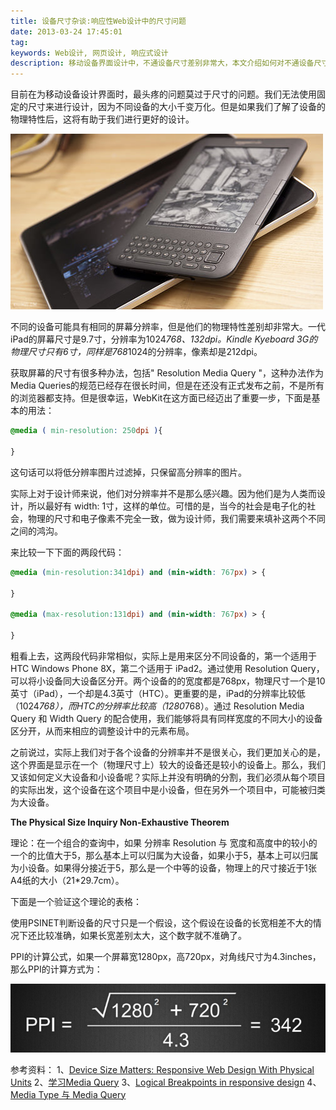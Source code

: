 ```yaml
---
title: 设备尺寸杂谈:响应性Web设计中的尺寸问题
date: 2013-03-24 17:45:01
tag: 
keywords: Web设计, 网页设计, 响应式设计
description: 移动设备界面设计中，不通设备尺寸差别非常大，本文介绍如何对不通设备尺寸进行针对性设计。
---
```



目前在为移动设备设计界面时，最头疼的问题莫过于尺寸的问题。我们无法使用固定的尺寸来进行设计，因为不同设备的大小千变万化。但是如果我们了解了设备的物理特性后，这将有助于我们进行更好的设计。

![](./20130324-device-size/24174446-a22117a0073d4411b864a5d6b6d1b571.png)

不同的设备可能具有相同的屏幕分辨率，但是他们的物理特性差别却非常大。一代iPad的屏幕尺寸是9.7寸，分辨率为1024*768、132dpi。Kindle Kyeboard 3G的物理尺寸只有6寸，同样是768*1024的分辨率，像素却是212dpi。

获取屏幕的尺寸有很多种办法，包括" Resolution Media Query "，这种办法作为 Media Queries的规范已经存在很长时间，但是在还没有正式发布之前，不是所有的浏览器都支持。但是很幸运，WebKit在这方面已经迈出了重要一步，下面是基本的用法：

```css
@media ( min-resolution: 250dpi ){

}
```

这句话可以将低分辨率图片过滤掉，只保留高分辨率的图片。

实际上对于设计师来说，他们对分辨率并不是那么感兴趣。因为他们是为人类而设计，所以最好有 width: 1寸，这样的单位。可惜的是，当今的社会是电子化的社会，物理的尺寸和电子像素不完全一致，做为设计师，我们需要来填补这两个不同之间的鸿沟。

来比较一下下面的两段代码：

```css
@media (min-resolution:341dpi) and (min-width: 767px) > {

}

@media (max-resolution:131dpi) and (min-width: 767px) > {

}
```

粗看上去，这两段代码非常相似，实际上是用来区分不同设备的，第一个适用于 HTC Windows Phone 8X，第二个适用于 iPad2。通过使用 Resolution Query，可以将小设备同大设备区分开。两个设备的的宽度都是768px，物理尺寸一个是10英寸（iPad），一个却是4.3英寸（HTC）。更重要的是，iPad的分辨率比较低（1024*768），而HTC的分辨率比较高（1280*768）。通过 Resolution Media Query 和 Width Query 的配合使用，我们能够将具有同样宽度的不同大小的设备区分开，从而来相应的调整设计中的元素布局。

之前说过，实际上我们对于各个设备的分辨率并不是很关心，我们更加关心的是，这个界面是显示在一个（物理尺寸上）较大的设备还是较小的设备上。那么，我们又该如何定义大设备和小设备呢？实际上并没有明确的分割，我们必须从每个项目的实际出发，这个设备在这个项目中是小设备，但在另外一个项目中，可能被归类为大设备。

**The Physical Size Inquiry Non-Exhaustive Theorem**

理论：在一个组合的查询中，如果 分辨率 Resolution 与 宽度和高度中的较小的一个的比值大于5，那么基本上可以归属为大设备，如果小于5，基本上可以归属为小设备。如果得分接近于5，那么是一个中等的设备，物理上的尺寸接近于1张A4纸的大小（21*29.7cm）。

下面是一个验证这个理论的表格：

使用PSINET判断设备的尺寸只是一个假设，这个假设在设备的长宽相差不大的情况下还比较准确，如果长宽差别太大，这个数字就不准确了。

PPI的计算公式，如果一个屏幕宽1280px，高720px，对角线尺寸为4.3inches，那么PPI的计算方式为：

![](./20130324-device-size/24174506-2c27a4726b14445b82c0fd6104a70374.png)

参考资料：
1、[Device Size Matters: Responsive Web Design With Physical Units](http://mobile.smashingmagazine.com/2013/03/21/responsive-web-design-with-physical-units/)
2、[学习Media Query](http://rss.9ria.com/?p=4414)
3、[Logical Breakpoints in responsive design](http://www.smashingmagazine.com/2013/03/01/logical-breakpoints-responsive-design/)
4、[Media Type 与 Media Query](http://www.cnblogs.com/anjey/archive/2012/08/14/2638066.html)